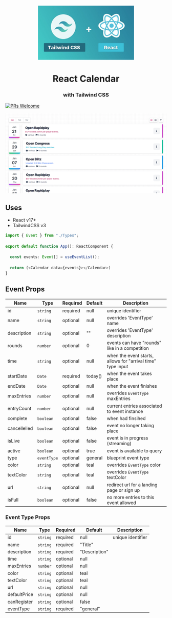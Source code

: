 <p align="center">
  <img src="assets/tailwind-react.jpeg" width="300" />
  <h1 align="center">React Calendar</h1>
  <h3 align="center">with Tailwind CSS</h3>
</p>

[![PRs Welcome](https://img.shields.io/badge/PRs-welcome-brightgreen.svg?style=flat)](https://github.com/matt-d-webb/react-calendar)

<p align="center">
  <img src="assets/list-view-example.png" width="600" />
</p>

## Uses

- React v17+
- TailwindCSS v3

```ts
import { Event } from "./Types";

export default function App(): ReactComponent {

  const events: Event[] = useEventList(); 

  return (<Calendar data={events}></Calendar>)
}
```

## Event Props

| Name         | Type         | Required | Default | Description                                                 | 
|----          |----          |----      |----     |----                                                         |
| id           | `string`     | required | null    | unique identifier                                           |
| name         | `string`     | optional | null    | overrides 'EventType' name                                  |
| description  | `string`     | optional | ""      | overrides 'EventType' description                           |
| rounds       | `number`     | optional | 0       | events can have "rounds" like in a competition              |
| time         | `string`     | optional | null    | when the event starts, allows for "arrival time" type input |
| startDate    | `Date`       | required | today() | when the event takes place                                  |
| endDate      | `Date`       | optional | null    | when the event finishes                                     |
| maxEntries   | `number`     | optional | null    | overrides `EventType` maxEntries                            |
| entryCount   | `number`     | optional | null    | current entries associated to event instance                | 
| complete     | `boolean`    | optional | false   | when had finsihed                                           |
| cancellelled | `boolean`    | optional | false   | event no longer taking place                                |
| isLive       | `boolean`    | optional | false   | event is in progress (streaming)                            |
| active       | `boolean`    | optional | true    | event is available to query                                 |
| type         | `eventType`  | optional | general | blueprint event type                                        |
| color        | `string`     | optional | teal    | overrides `EventType` color                                 |
| textColor    | `string`     | optional | teal    | overrides `EventType` textColor                             |
| url          | `string`     | optional | null    | redirect url for a landing page or sign up                  |
| isFull       | `boolean`    | optional | false   | no more entries to this event allowed                       |

### Event Type Props

| Name         | Type         | Required | Default       |  Description                   | 
|----          |----          |----      |----           |----                            |
| id           | `string`     | required | null          | unique identifier              |
| name         | `string`     | required | "Title"       |                                |
| description  | `string`     | required | "Description" |                                |
| time         | `string`     | optional | null          |                                |
| maxEntries   | `number`     | optional | null          |                                |
| color        | `string`     | optional | teal          |                                |
| textColor    | `string`     | optional | teal          |                                |
| url          | `string`     | optional | null          |                                |
| defaultPrice | `string`     | optional | null          |                                |
| canRegister  | `string`     | optional | false         |                                |
| eventType    | `string`     | required | "general"     |                                |





